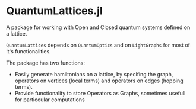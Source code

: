 # QuantumLattices.jl

A package for working with Open and Closed quantum systems defined on a lattice.

`QuantumLattices` depends on `QuantumOptics` and on `LightGraphs` for most of
it's functionalities.

The package has two functions:
  - Easily generate hamiltonians on a lattice, by specifing the graph, operators
  on vertices (local terms) and operators on edges (hopping terms).
  - Provide functionality to store Operators as Graphs, sometimes usefull for
  particoular computations
